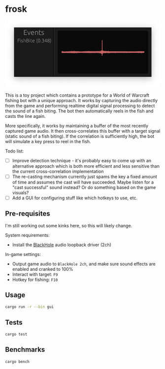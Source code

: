 # frosk
![frosk](screenshot.png)

This is a toy project which contains a prototype for a World of Warcraft fishing bot with a unique approach. It works by capturing the audio directly from the game and performing realtime digital signal processing to detect the sound of a fish biting. The bot then automatically reels in the fish and casts the line again.

More specifically, it works by maintaining a buffer of the most recently captured game audio. It then cross-correlates this buffer with a target signal (static sound of a fish biting). If the correlation is sufficiently high, the bot will simulate a key press to reel in the fish.

Todo list:
- [ ] Improve detection technique - it's probably easy to come up with an alternative approach which is both more efficient and less sensitive than the current cross-correlation implementation
- [ ] The re-casting mechanism currently just spams the key a fixed amount of time and assumes the cast will have succeeded. Maybe listen for a "cast successful" sound instead? Or do something based on the game visuals?
- [ ] Add a GUI for configuring stuff like which hotkeys to use, etc.

## Pre-requisites
I'm still working out some kinks here, so this will likely change.

System requirements:
* Install the [BlackHole](https://github.com/ExistentialAudio/BlackHole) audio loopback driver (2ch)

In-game settings:
* Output game audio to `BlackHole 2ch`, and make sure sound effects are enabled and cranked to 100%
* Interact with target: `F9`
* Hotkey for fishing: `F10`

## Usage
```bash
cargo run -r --bin gui
```

## Tests
```bash
cargo test
```

## Benchmarks
```bash
cargo bench
```
